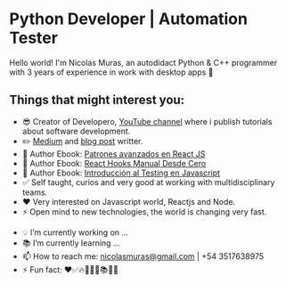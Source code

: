 <h1>Python Developer | Automation Tester </h1>

Hello world! I'm Nicolas Muras, an autodidact Python & C++ programmer with 3 years of experience in work with desktop apps 🌝

<h2>Things that might interest you:</h2>

<ul>
<li><g-emoji class="g-emoji" alias="sunglasses" fallback-src="https://github.githubassets.com/images/icons/emoji/unicode/1f60e.png">😎</g-emoji> Creator of Developero, <a href="https://www.youtube.com/c/Developero" rel="nofollow">YouTube channel</a> where i publish tutorials about software development.</li>
<li><g-emoji class="g-emoji" alias="pencil2" fallback-src="https://github.githubassets.com/images/icons/emoji/unicode/270f.png">✏️</g-emoji> <a href="https://medium.com/@juan.correa.herrera" rel="nofollow">Medium</a> and <a href="https://developero.io/" rel="nofollow">blog post</a> writter.</li>
<li><g-emoji class="g-emoji" alias="book" fallback-src="https://github.githubassets.com/images/icons/emoji/unicode/1f4d6.png">📖</g-emoji> Author Ebook: <a href="https://amzn.to/348hbXg" rel="nofollow">Patrones avanzados en React JS</a></li>
<li><g-emoji class="g-emoji" alias="book" fallback-src="https://github.githubassets.com/images/icons/emoji/unicode/1f4d6.png">📖</g-emoji> Author Ebook: <a href="https://amzn.to/2SfLINb" rel="nofollow">React Hooks Manual Desde Cero</a></li>
<li><g-emoji class="g-emoji" alias="book" fallback-src="https://github.githubassets.com/images/icons/emoji/unicode/1f4d6.png">📖</g-emoji> Author Ebook: <a href="https://amzn.to/34Nz9PZ" rel="nofollow">Introducción al Testing en Javascript</a></li>
<li><g-emoji class="g-emoji" alias="white_check_mark" fallback-src="https://github.githubassets.com/images/icons/emoji/unicode/2705.png">✅</g-emoji> Self taught, curios and very good at working with multidisciplinary teams.</li>
<li><g-emoji class="g-emoji" alias="heart" fallback-src="https://github.githubassets.com/images/icons/emoji/unicode/2764.png">❤️</g-emoji> Very interested on Javascript world, Reactjs and Node.</li>
<li><g-emoji class="g-emoji" alias="zap" fallback-src="https://github.githubassets.com/images/icons/emoji/unicode/26a1.png">⚡</g-emoji> Open mind to new technologies, the world is changing very fast.</li>
</ul>

- 💡 I’m currently working on ...
- 📚 I’m currently learning ...
- 📫 How to reach me: nicolasmuras@gmail.com | +54 3517638975
- ⚡ Fun fact: ❤️✅🔥🌟📂💙📚🔐😀
<!--
**NicolasMuras/NicolasMuras** is a ✨ _special_ ✨ repository because its `README.md` (this file) appears on your GitHub profile.

Here are some ideas to get you started:


- 🌱 
- 👯 I’m looking to collaborate on ...
- 🤔 I’m looking for help with ...
- 💬 Ask me about ...

- 😄 Pronouns: ...
 ...
-->
